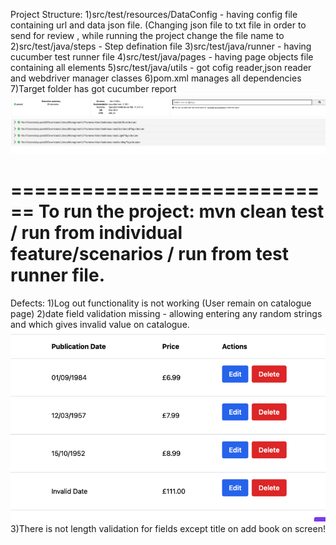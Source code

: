 Project Structure:
1)src/test/resources/DataConfig - having config file containing url and data json file. (Changing json file to txt file in order to send for review , while running the project change the file name to 
2)src/test/java/steps - Step defination file
3)src/test/java/runner - having cucumber test runner file
4)src/test/java/pages - having page objects file containing all elements
5)src/test/java/utils - got cofig reader,json reader and webdriver manager classes
6)pom.xml manages all dependencies 
7)Target folder has got cucumber report
![img.png](img.png)

============================
To run the project:
mvn clean test / run from individual feature/scenarios / run from test runner file.
============================

Defects:
1)Log out functionality is not working  (User remain on catalogue page)
2)date field validation missing - allowing entering any random strings and which gives invalid value on catalogue.
![img_1.png](img_1.png)
3)There is not length validation for fields except title on add book on screen!

